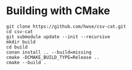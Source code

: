 # Building with CMake

    git clone https://github.com/hwse/csv-cat.git
    cd csv-cat
    git submodule update --init --recursive
    mkdir build
    cd build
    conan install .. --build=missing
    cmake -DCMAKE_BUILD_TYPE=Release ..
    cmake --build .